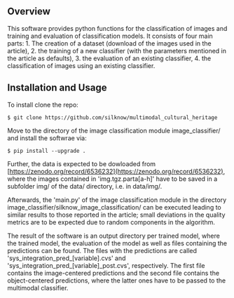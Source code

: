 Overview
--------

This software provides python functions for the classification of images and training and evaluation of classification models. It consists of four main parts:
    1. The creation of a dataset (download of the images used in the article),
    2. the training of a new classifier (with the parameters mentioned in the article as defaults),
    3. the evaluation of an existing classifier,
    4. the classification of images using an existing classifier.

Installation and Usage
----------------------

To install clone the repo:

    $ git clone https://github.com/silknow/multimodal_cultural_heritage

Move to the directory of the image classification module image_classifier/ and install the softwrae via:

    $ pip install --upgrade .
    
Further, the data is expected to be dowloaded from [https://zenodo.org/record/6536232](https://zenodo.org/record/6536232), where the images contained in 'img.tgz.parta[a-h]' have to be saved in a subfolder img/ of the data/ directory, i.e. in data/img/.
    
Afterwards, the 'main.py' of the image classification module in the directory image_classifier/silknow_image_classification/ can be executed leading to similar results to those reported in the article; small deviations in the quality metrics are to be expected due to random components in the algorithm.

The result of the software is an output directory per trained model, where the trained model, the evaluation of the model as well as files containing the predictions can be found.
The files with the predictions are called 'sys_integration_pred_[variable].cvs' and 'sys_integration_pred_[variable]_post.cvs', respectively.
The first file contains the image-centered predictions and the second file contains the object-centered predictions, where the latter ones have to be passed to the multimodal classifier.